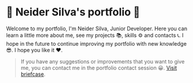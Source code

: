 # 💎 Neider Silva's portfolio 💼

Welcome to my portfolio, I'm Neider Silva, Junior Developer. Here you can learn a little more about me, see my projects 📚, skills ⚙ and contacts 📞. I hope in the future to continue improving my portfolio with new knowledge 😎. I hope you like it ♥.

>If you have any suggestions or improvements that you want to give me, you can contact me in the portfolio contact session 😀. [Visit briefcase](https://portfolio-neider-silva-28.vercel.app/ "Visit briefcase").